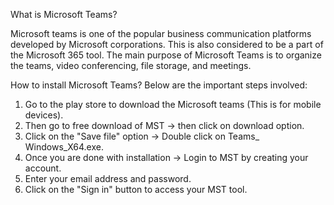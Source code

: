
What is Microsoft Teams?

Microsoft teams is one of the popular business communication platforms developed by Microsoft corporations. This is also considered to be a part of the Microsoft 365 tool. The main purpose of Microsoft Teams is to organize the teams, video conferencing, file storage, and meetings. 


How to install Microsoft Teams?
Below are the important steps involved:
1. Go to the play store to download the Microsoft teams (This is for mobile devices).
2. Then go to free download of MST -> then click on download option.
3. Click on the "Save file" option -> Double click on Teams_ Windows_X64.exe.
4. Once you are done with installation -> Login to MST by creating your account.
5. Enter your email address and password.
6. Click on the "Sign in" button to access your MST tool. 
